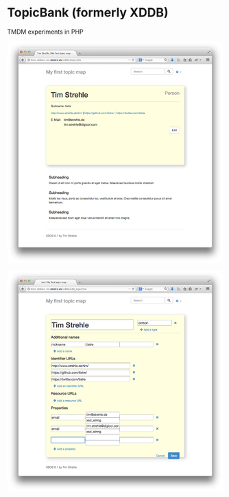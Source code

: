 TopicBank (formerly XDDB)
=========================

TMDM experiments in PHP

![View Topic screenshot](screenshot_view_topic.png)

![Edit Topic screenshot](screenshot_edit_topic.png)
